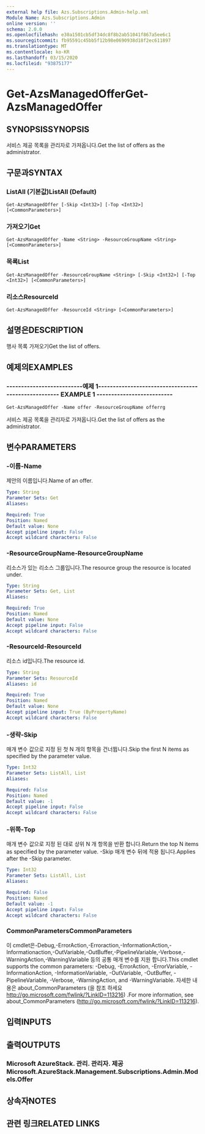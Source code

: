 ```yaml
---
external help file: Azs.Subscriptions.Admin-help.xml
Module Name: Azs.Subscriptions.Admin
online version: ''
schema: 2.0.0
ms.openlocfilehash: e30a1501cb5df34dc8f8b2ab51041f867a5ee6c1
ms.sourcegitcommit: fb95591c45bb5f12b98e0690938d18f2ec611897
ms.translationtype: MT
ms.contentlocale: ko-KR
ms.lasthandoff: 03/15/2020
ms.locfileid: "93875177"
---
```

# <span data-ttu-id="6b230-101">Get-AzsManagedOffer</span><span class="sxs-lookup"><span data-stu-id="6b230-101">Get-AzsManagedOffer</span></span>

## <span data-ttu-id="6b230-102">SYNOPSIS</span><span class="sxs-lookup"><span data-stu-id="6b230-102">SYNOPSIS</span></span>
<span data-ttu-id="6b230-103">서비스 제공 목록을 관리자로 가져옵니다.</span><span class="sxs-lookup"><span data-stu-id="6b230-103">Get the list of offers as the administrator.</span></span>

## <span data-ttu-id="6b230-104">구문과</span><span class="sxs-lookup"><span data-stu-id="6b230-104">SYNTAX</span></span>

### <span data-ttu-id="6b230-105">ListAll (기본값)</span><span class="sxs-lookup"><span data-stu-id="6b230-105">ListAll (Default)</span></span>
```
Get-AzsManagedOffer [-Skip <Int32>] [-Top <Int32>] [<CommonParameters>]
```

### <span data-ttu-id="6b230-106">가져오기</span><span class="sxs-lookup"><span data-stu-id="6b230-106">Get</span></span>
```
Get-AzsManagedOffer -Name <String> -ResourceGroupName <String> [<CommonParameters>]
```

### <span data-ttu-id="6b230-107">목록</span><span class="sxs-lookup"><span data-stu-id="6b230-107">List</span></span>
```
Get-AzsManagedOffer -ResourceGroupName <String> [-Skip <Int32>] [-Top <Int32>] [<CommonParameters>]
```

### <span data-ttu-id="6b230-108">리소스</span><span class="sxs-lookup"><span data-stu-id="6b230-108">ResourceId</span></span>
```
Get-AzsManagedOffer -ResourceId <String> [<CommonParameters>]
```

## <span data-ttu-id="6b230-109">설명은</span><span class="sxs-lookup"><span data-stu-id="6b230-109">DESCRIPTION</span></span>
<span data-ttu-id="6b230-110">행사 목록 가져오기</span><span class="sxs-lookup"><span data-stu-id="6b230-110">Get the list of offers.</span></span>

## <span data-ttu-id="6b230-111">예제의</span><span class="sxs-lookup"><span data-stu-id="6b230-111">EXAMPLES</span></span>

### <span data-ttu-id="6b230-112">--------------------------예제 1--------------------------</span><span class="sxs-lookup"><span data-stu-id="6b230-112">-------------------------- EXAMPLE 1 --------------------------</span></span>
```
Get-AzsManagedOffer -Name offer -ResourceGroupName offerrg
```

<span data-ttu-id="6b230-113">서비스 제공 목록을 관리자로 가져옵니다.</span><span class="sxs-lookup"><span data-stu-id="6b230-113">Get the list of offers as the administrator.</span></span>

## <span data-ttu-id="6b230-114">변수</span><span class="sxs-lookup"><span data-stu-id="6b230-114">PARAMETERS</span></span>

### <span data-ttu-id="6b230-115">-이름</span><span class="sxs-lookup"><span data-stu-id="6b230-115">-Name</span></span>
<span data-ttu-id="6b230-116">제안의 이름입니다.</span><span class="sxs-lookup"><span data-stu-id="6b230-116">Name of an offer.</span></span>

```yaml
Type: String
Parameter Sets: Get
Aliases: 

Required: True
Position: Named
Default value: None
Accept pipeline input: False
Accept wildcard characters: False
```

### <span data-ttu-id="6b230-117">-ResourceGroupName</span><span class="sxs-lookup"><span data-stu-id="6b230-117">-ResourceGroupName</span></span>
<span data-ttu-id="6b230-118">리소스가 있는 리소스 그룹입니다.</span><span class="sxs-lookup"><span data-stu-id="6b230-118">The resource group the resource is located under.</span></span>

```yaml
Type: String
Parameter Sets: Get, List
Aliases: 

Required: True
Position: Named
Default value: None
Accept pipeline input: False
Accept wildcard characters: False
```

### <span data-ttu-id="6b230-119">-ResourceId</span><span class="sxs-lookup"><span data-stu-id="6b230-119">-ResourceId</span></span>
<span data-ttu-id="6b230-120">리소스 id입니다.</span><span class="sxs-lookup"><span data-stu-id="6b230-120">The resource id.</span></span>

```yaml
Type: String
Parameter Sets: ResourceId
Aliases: id

Required: True
Position: Named
Default value: None
Accept pipeline input: True (ByPropertyName)
Accept wildcard characters: False
```

### <span data-ttu-id="6b230-121">-생략</span><span class="sxs-lookup"><span data-stu-id="6b230-121">-Skip</span></span>
<span data-ttu-id="6b230-122">매개 변수 값으로 지정 된 첫 N 개의 항목을 건너뜁니다.</span><span class="sxs-lookup"><span data-stu-id="6b230-122">Skip the first N items as specified by the parameter value.</span></span>

```yaml
Type: Int32
Parameter Sets: ListAll, List
Aliases: 

Required: False
Position: Named
Default value: -1
Accept pipeline input: False
Accept wildcard characters: False
```

### <span data-ttu-id="6b230-123">-위쪽</span><span class="sxs-lookup"><span data-stu-id="6b230-123">-Top</span></span>
<span data-ttu-id="6b230-124">매개 변수 값으로 지정 된 대로 상위 N 개 항목을 반환 합니다.</span><span class="sxs-lookup"><span data-stu-id="6b230-124">Return the top N items as specified by the parameter value.</span></span>
<span data-ttu-id="6b230-125">-Skip 매개 변수 뒤에 적용 됩니다.</span><span class="sxs-lookup"><span data-stu-id="6b230-125">Applies after the -Skip parameter.</span></span>

```yaml
Type: Int32
Parameter Sets: ListAll, List
Aliases: 

Required: False
Position: Named
Default value: -1
Accept pipeline input: False
Accept wildcard characters: False
```

### <span data-ttu-id="6b230-126">CommonParameters</span><span class="sxs-lookup"><span data-stu-id="6b230-126">CommonParameters</span></span>
<span data-ttu-id="6b230-127">이 cmdlet은-Debug,-ErrorAction,-Erroraction,-InformationAction,-Informationaction,-OutVariable,-OutBuffer,-PipelineVariable,-Verbose,-WarningAction,-WarningVariable 등의 공통 매개 변수를 지원 합니다.</span><span class="sxs-lookup"><span data-stu-id="6b230-127">This cmdlet supports the common parameters: -Debug, -ErrorAction, -ErrorVariable, -InformationAction, -InformationVariable, -OutVariable, -OutBuffer, -PipelineVariable, -Verbose, -WarningAction, and -WarningVariable.</span></span> <span data-ttu-id="6b230-128">자세한 내용은 about_CommonParameters (을 참조 하세요 http://go.microsoft.com/fwlink/?LinkID=113216) .</span><span class="sxs-lookup"><span data-stu-id="6b230-128">For more information, see about_CommonParameters (http://go.microsoft.com/fwlink/?LinkID=113216).</span></span>

## <span data-ttu-id="6b230-129">입력</span><span class="sxs-lookup"><span data-stu-id="6b230-129">INPUTS</span></span>

## <span data-ttu-id="6b230-130">출력</span><span class="sxs-lookup"><span data-stu-id="6b230-130">OUTPUTS</span></span>

### <span data-ttu-id="6b230-131">Microsoft AzureStack. 관리. 관리자. 제공</span><span class="sxs-lookup"><span data-stu-id="6b230-131">Microsoft.AzureStack.Management.Subscriptions.Admin.Models.Offer</span></span>

## <span data-ttu-id="6b230-132">상속자</span><span class="sxs-lookup"><span data-stu-id="6b230-132">NOTES</span></span>

## <span data-ttu-id="6b230-133">관련 링크</span><span class="sxs-lookup"><span data-stu-id="6b230-133">RELATED LINKS</span></span>

